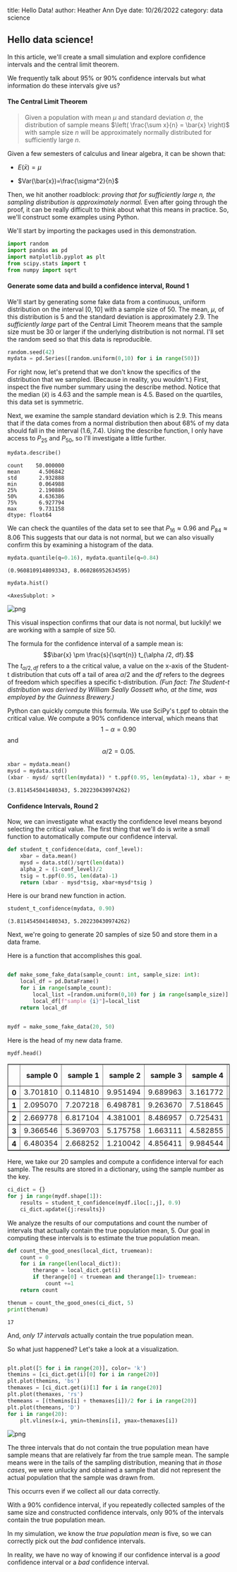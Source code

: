 title: Hello Data!
author: Heather Ann Dye
date: 10/26/2022
category: data science





## Hello data science! 

In this article, we'll create a small simulation and explore confidence intervals and the central limit theorem. 

We frequently talk about 95% or 90% confidence intervals but what information do these intervals give us?

#### The Central Limit Theorem

>Given a population with mean $\mu$ and standard deviation $\sigma$, the distribution of sample means $\left( \frac{\sum x}{n} = \bar{x} \right)$ with sample size $n$ will be approximately normally distributed for sufficiently large $n$. 

Given a few semesters of calculus and linear algebra, it can be shown that:

* $E(\bar{x}) = \mu$ 

* $Var(\bar{x})=\frac{\sigma^2}{n}$ 

Then, we hit another roadblock: *proving that for sufficiently large $n$, the sampling distribution is approximately normal.*  Even after going through the proof, it can be really difficult to think about what this means in practice. So, we'll construct some examples using Python.

We'll start by importing the packages used in this demonstration.


```python
import random 
import pandas as pd
import matplotlib.pyplot as plt
from scipy.stats import t
from numpy import sqrt

```

#### Generate some data and build a confidence interval, Round 1

We'll start by generating some fake data from a continuous, uniform distribution on the interval $[0,10]$ with a sample size of 50. The mean, $\mu$, of this distribution is 5 and the standard deviation is approximately 2.9. The *sufficiently large* part of the Central Limit Theorem means that the sample size must be 30 or larger if the underlying distribution is not normal. I'll set the random seed so that this data is reproducible.


```python
random.seed(42)
mydata = pd.Series([random.uniform(0,10) for i in range(50)])
```

For right now, let's pretend that we don't know the specifics of the distribution that we sampled. (Because in reality, you wouldn't.)
First, inspect the five number summary using the describe method. Notice that the median ($\tilde{x}$) is 4.63 and the sample mean is 4.5. Based on the quartiles, this data set is symmetric. 

Next, we examine the sample standard deviation which is 2.9. This means that if 
the data comes from a normal distribution then about 68% of my data should fall in the interval $(1.6, 7.4)$. Using the describe function, I only have access to $P_{25}$ and $P_{50}$, so I'll investigate a little further. 


```python
mydata.describe()
```




    count    50.000000
    mean      4.506842
    std       2.932888
    min       0.064988
    25%       2.190886
    50%       4.636386
    75%       6.927794
    max       9.731158
    dtype: float64



We can check the quantiles of the data set to see that $P_{16} \approx 0.96$ and $P_{84} \approx 8.06$ This suggests that our data is not normal, but we can also visually confirm this by examining a histogram of the data. 


```python
mydata.quantile(q=0.16), mydata.quantile(q=0.84)
```




    (0.9608109148093343, 8.060286952634595)




```python
mydata.hist()
```




    <AxesSubplot: >




    
![png](/images/ci-blog_files/ci-blog_9_1.png)
    


This visual inspection confirms that our data is not normal, but luckily! we are working with a sample of size 50. 

The formula for the confidence interval  of a sample mean is: $$\bar{x} \pm \frac{s}{\sqrt{n}} t_{\alpha /2, df}.$$  The $t_{\alpha /2, df}$ refers to a the critical value, a value on the x-axis of the Student-t distribution that cuts off a tail of area $\alpha /2$ and the $df$ refers to the degrees of freedom which specifies a specific t-distribution. 
*(Fun fact: The Student-t distribution was derived by William Seally Gossett who, at the time, was employed by the Guinness Brewery.)*

Python can quickly compute this formula. We use SciPy's t.ppf to obtain the critical value. We compute a 90% confidence interval, which means that
$$1-\alpha = 0.90$$ 
and 
$$\alpha /2  = 0.05.$$ 


```python
xbar = mydata.mean()
mysd = mydata.std()
(xbar - mysd/ sqrt(len(mydata)) * t.ppf(0.95, len(mydata)-1), xbar + mysd/ sqrt(len(mydata)) * t.ppf(0.95, len(mydata)-1))
```




    (3.8114545041480343, 5.202230430974262)



#### Confidence Intervals, Round 2

Now, we can investigate what exactly the confidence level means beyond selecting the critical value. The first thing that we'll do is write a small function to automatically compute our confidence interval.


```python
def student_t_confidence(data, conf_level):
    xbar = data.mean()
    mysd = data.std()/sqrt(len(data))
    alpha_2 = (1-conf_level)/2
    tsig = t.ppf(0.95, len(data)-1)
    return (xbar - mysd*tsig, xbar+mysd*tsig )
```

Here is our brand new function in action.


```python
student_t_confidence(mydata, 0.90)
```




    (3.8114545041480343, 5.202230430974262)



Next, we're going to generate 20 samples of size 50 and store them in a data frame.  

Here is a function that accomplishes this goal.


```python

def make_some_fake_data(sample_count: int, sample_size: int):
    local_df = pd.DataFrame()
    for i in range(sample_count):
        local_list =[random.uniform(0,10) for j in range(sample_size)]
        local_df[f"sample {i}"]=local_list
    return local_df
    

mydf = make_some_fake_data(20, 50)  

```

Here is the head of my new data frame.


```python
mydf.head()
```




<div>
<style scoped>
    .dataframe tbody tr th:only-of-type {
        vertical-align: middle;
    }

    .dataframe tbody tr th {
        vertical-align: top;
    }

    .dataframe thead th {
        text-align: right;
    }
</style>
<table border="1" class="dataframe">
  <thead>
    <tr style="text-align: right;">
      <th></th>
      <th>sample 0</th>
      <th>sample 1</th>
      <th>sample 2</th>
      <th>sample 3</th>
      <th>sample 4</th>
      <th>sample 5</th>
      <th>sample 6</th>
      <th>sample 7</th>
      <th>sample 8</th>
      <th>sample 9</th>
      <th>sample 10</th>
      <th>sample 11</th>
      <th>sample 12</th>
      <th>sample 13</th>
      <th>sample 14</th>
      <th>sample 15</th>
      <th>sample 16</th>
      <th>sample 17</th>
      <th>sample 18</th>
      <th>sample 19</th>
    </tr>
  </thead>
  <tbody>
    <tr>
      <th>0</th>
      <td>3.701810</td>
      <td>0.114810</td>
      <td>9.951494</td>
      <td>9.689963</td>
      <td>3.161772</td>
      <td>9.039286</td>
      <td>9.811497</td>
      <td>4.421598</td>
      <td>8.972081</td>
      <td>6.222570</td>
      <td>6.906144</td>
      <td>0.856130</td>
      <td>1.843637</td>
      <td>6.476347</td>
      <td>3.232738</td>
      <td>2.828390</td>
      <td>8.723830</td>
      <td>9.926920</td>
      <td>7.242167</td>
      <td>0.993546</td>
    </tr>
    <tr>
      <th>1</th>
      <td>2.095070</td>
      <td>7.207218</td>
      <td>6.498781</td>
      <td>9.263670</td>
      <td>7.518645</td>
      <td>5.455903</td>
      <td>5.362157</td>
      <td>2.137014</td>
      <td>7.436554</td>
      <td>0.269665</td>
      <td>6.272424</td>
      <td>7.200747</td>
      <td>0.513767</td>
      <td>9.084114</td>
      <td>9.701847</td>
      <td>2.985558</td>
      <td>0.358991</td>
      <td>2.952308</td>
      <td>9.799422</td>
      <td>6.856803</td>
    </tr>
    <tr>
      <th>2</th>
      <td>2.669778</td>
      <td>6.817104</td>
      <td>4.381001</td>
      <td>8.486957</td>
      <td>0.725431</td>
      <td>8.345950</td>
      <td>9.392371</td>
      <td>4.731862</td>
      <td>4.746744</td>
      <td>3.940203</td>
      <td>1.019013</td>
      <td>4.885778</td>
      <td>9.410636</td>
      <td>8.266312</td>
      <td>4.041751</td>
      <td>5.869377</td>
      <td>0.684207</td>
      <td>9.779445</td>
      <td>9.672697</td>
      <td>5.444659</td>
    </tr>
    <tr>
      <th>3</th>
      <td>9.366546</td>
      <td>5.369703</td>
      <td>5.175758</td>
      <td>1.663111</td>
      <td>4.582855</td>
      <td>5.825096</td>
      <td>1.153418</td>
      <td>9.011808</td>
      <td>2.591915</td>
      <td>5.643920</td>
      <td>7.724809</td>
      <td>7.581647</td>
      <td>4.777292</td>
      <td>0.714098</td>
      <td>5.145963</td>
      <td>9.989023</td>
      <td>6.311610</td>
      <td>6.582298</td>
      <td>8.045876</td>
      <td>9.778425</td>
    </tr>
    <tr>
      <th>4</th>
      <td>6.480354</td>
      <td>2.668252</td>
      <td>1.210042</td>
      <td>4.856411</td>
      <td>9.984544</td>
      <td>1.480938</td>
      <td>9.704006</td>
      <td>7.960248</td>
      <td>2.472397</td>
      <td>0.271020</td>
      <td>8.502932</td>
      <td>6.906093</td>
      <td>8.221156</td>
      <td>1.659228</td>
      <td>9.881192</td>
      <td>4.896403</td>
      <td>9.209291</td>
      <td>2.744804</td>
      <td>3.657750</td>
      <td>3.586738</td>
    </tr>
  </tbody>
</table>
</div>



Here, we take our 20 samples and compute a confidence interval for each sample. The results  are stored in a dictionary, using the sample number 
as the key. 


```python
ci_dict = {}
for j in range(mydf.shape[1]):
    results = student_t_confidence(mydf.iloc[:,j], 0.9)
    ci_dict.update({j:results})

```

We analyze the results of our computations and count the number of intervals that actually contain the true population mean, 5. 
Our goal in computing these intervals is to estimate the true population mean.


```python
def count_the_good_ones(local_dict, truemean):
    count = 0 
    for i in range(len(local_dict)):
        therange = local_dict.get(i)
        if therange[0] < truemean and therange[1]> truemean:
            count +=1 
    return count 

thenum = count_the_good_ones(ci_dict, 5)    
print(thenum)
```

    17
    

And, *only 17 intervals* actually contain the true population mean. 

So what just happened?  Let's take a look at a visualization.


```python

plt.plot([5 for i in range(20)], color= 'k')
themins = [ci_dict.get(i)[0] for i in range(20)]
plt.plot(themins, 'bs')
themaxes = [ci_dict.get(i)[1] for i in range(20)]
plt.plot(themaxes, 'rs')
themeans = [(themins[i] + themaxes[i])/2 for i in range(20)]
plt.plot(themeans, 'D')
for i in range(20):
    plt.vlines(x=i, ymin=themins[i], ymax=themaxes[i])
```


    
![png](/images/ci-blog_files/ci-blog_26_0.png)
    


The three intervals that do not contain the true population mean have sample means that are relatively far from the true sample mean. 
The sample means were in the tails of the sampling distribution, meaning that *in those cases*, we were unlucky and obtained a sample that did not represent the actual population that the sample was drawn from. 

This occurrs even if we collect all our data correctly.

With a 90% confidence interval, if you repeatedly collected samples of the same size and constructed confidence intervals, only 90% of the intervals contain the true population mean. 

In my simulation, we know the *true population mean* is five, so we can correctly pick out the *bad* confidence intervals. 

In reality, we have no way of knowing if our confidence interval is a *good* confidence interval or a *bad* confidence interval. 
